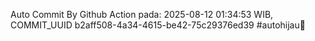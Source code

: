 Auto Commit By Github Action pada: 2025-08-12 01:34:53 WIB, COMMIT_UUID b2aff508-4a34-4615-be42-75c29376ed39 #autohijau🗿
